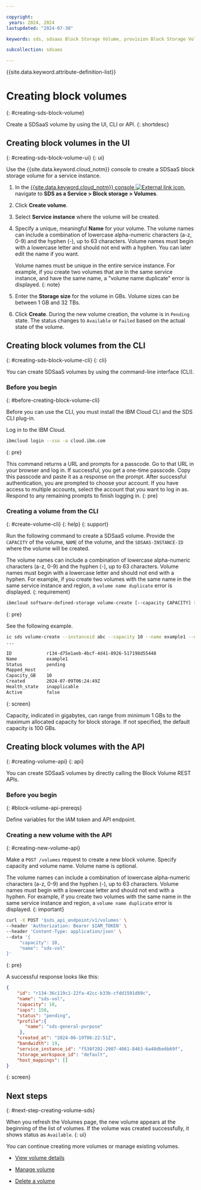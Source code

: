 ```yaml
---

copyright:
 years: 2024, 2024
lastupdated: "2024-07-30"

keywords: sds, sdsaas Block Storage Volume, provision Block Storage Volume for sdsaas,

subcollection: sdsaas

---
```


{{site.data.keyword.attribute-definition-list}}

# Creating block volumes
{: #creating-sds-block-volume}

Create a SDSaaS volume by using the UI, CLI or API.
{: shortdesc}


## Creating block volumes in the UI
{: #creating-sds-block-volume-ui}
{: ui}

Use the {{site.data.keyword.cloud_notm}} console to create a SDSaaS block storage volume for a service instance.

1. In the [{{site.data.keyword.cloud_notm}} console ![External link icon](../icons/launch-glyph.svg "External link icon")](https://{DomainName}/sds), navigate to **SDS as a Service > Block storage > Volumes**.
1. Click **Create volume**.
1. Select **Service instance** where the volume will be created.
1. Specify a unique, meaningful **Name** for your volume. The volume names can include a combination of lowercase alpha-numeric characters (a-z, 0-9) and the hyphen (-), up to 63 characters. Volume names must begin with a lowercase letter and should not end with a hyphen. You can later edit the name if you want.

    Volume names must be unique in the entire service instance. For example, if you create two volumes that are in the same service instance, and have the same name, a "volume name duplicate" error is displayed.
    {: note}

1. Enter the **Storage size** for the volume in GBs. Volume sizes can be between 1 GB and 32 TBs.
1. Click **Create**. During the new volume creation, the volume is in `Pending` state. The status changes to `Available` or `Failed` based on the actual state of the volume.


## Creating block volumes from the CLI
{: #creating-sds-block-volume-cli}
{: cli}

You can create SDSaaS volumes by using the command-line interface (CLI).

### Before you begin
{: #before-creating-block-volume-cli}

Before you can use the CLI, you must install the IBM Cloud CLI and the SDS CLI plug-in.

Log in to the IBM Cloud.

```sh
ibmcloud login --sso -a cloud.ibm.com
```
{: pre}

This command returns a URL and prompts for a passcode. Go to that URL in your browser and log in. If successful, you get a one-time passcode. Copy this passcode and paste it as a response on the prompt. After successful authentication, you are prompted to choose your account. If you have access to multiple accounts, select the account that you want to log in as. Respond to any remaining prompts to finish logging in.
{: pre}

### Creating a volume from the CLI
{: #create-volume-cli}
{: help}
{: support}

Run the following command to create a SDSaaS volume. Provide the `CAPACITY` of the volume, `NAME` of the volume, and the `SDSAAS-INSTANCE-ID` where the volume will be created.

The volume names can include a combination of lowercase alpha-numeric characters (a-z, 0-9) and the hyphen (-), up to 63 characters. Volume names must begin with a lowercase letter and should not end with a hyphen. For example, if you create two volumes with the same name in the same service instance and region, a `volume name duplicate` error is displayed.
{: requirement}

```sh
ibmcloud software-defined-storage volume-create [--capacity CAPACITY] [--name NAME] [--sdsaas-instance-id SDSAAS-INSTANCE-ID] [--hostnqnstring HOSTNQNSTRING]
```
{: pre}

See the following example.

```bash
ic sds volume-create --instanceid abc --capacity 10 --name example1 --url $rsos_api
...

ID             r134-d75e1aeb-4bcf-4d41-8926-517198d55448
Name           example1
Status         pending
Mapped_Host    -
Capacity_GB    10
Created        2024-07-09T06:24:49Z
Health_state   inapplicable
Active         false

```
{: screen}

Capacity, indicated in gigabytes, can range from minimum 1 GBs to the maximum allocated capacity for block storage. If not specified, the default capacity is 100 GBs.



## Creating block volumes with the API
{: #creating-volume-api}
{: api}

You can create SDSaaS volumes by directly calling the Block Volume REST APIs.



### Before you begin
{: #block-volume-api-prereqs}

Define variables for the IAM token and API endpoint.


### Creating a new volume with the API
{: #creating-new-volume-api}

Make a `POST /volumes` request to create a new block volume. Specify capacity and volume name. Volume name is optional.

The volume names can include a combination of lowercase alpha-numeric characters (a-z, 0-9) and the hyphen (-), up to 63 characters. Volume names must begin with a lowercase letter and should not end with a hyphen. For example, if you create two volumes with the same name in the same service instance and region, a `volume name duplicate` error is displayed.
{: important}


```sh
curl -X POST '$sds_api_endpoint/v1/volumes' \
--header 'Authorization: Bearer $IAM_TOKEN' \
--header 'Content-Type: application/json' \
--data '{
     "capacity": 10,
     "name": "sds-vol"
}'
```
{: pre}

A successful response looks like this:

```json
{
    "id": "r134-36c119c1-22fa-42cc-b33b-cfdd1591d89c",
    "name": "sds-vol",
    "capacity": 10,
    "iops": 150,
    "status": "pending",
    "profile":{
       "name": "sds-general-purpose"
     },
    "created_at": "2024-06-19T06:22:51Z",
    "bandwidth": 19,
    "service_instance_id": "f538f202-2907-4061-8463-6a40dbe6b69f",
    "storage_workspace_id": "default",
    "host_mappings": []
}
```
{: screen}




## Next steps
{: #next-step-creating-volume-sds}

When you refresh the Volumes page, the new volume appears at the beginning of the list of volumes. If the volume was created successfully, it shows status as `Available`.
{: ui}

You can continue creating more volumes or manage existing volumes.


* [View volume details](/docs/sdsaas?topic=sdsaas-view-sds-volume&interface=ui#viewvols)

* [Manage volume](/docs/sdsaas?topic=sdsaas-managing-sds-block-volume#managing-sds-block-volume-ui)

* [Delete a volume](/docs/sdsaas?topic=sdsaas-deleting-sds-block-volume)
